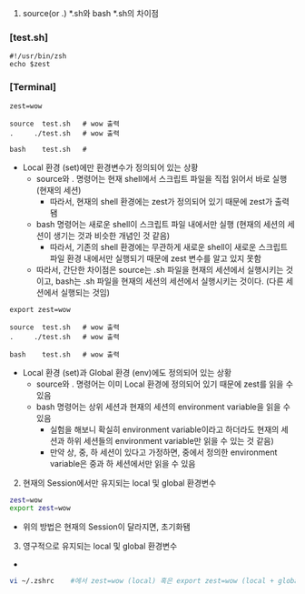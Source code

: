 1. source(or .) *.sh와 bash *.sh의 차이점

### [test.sh]
```
#!/usr/bin/zsh
echo $zest
```

### [Terminal]
```
zest=wow

source  test.sh   # wow 출력
.     ./test.sh   # wow 출력

bash    test.sh   # 
```
* Local 환경 (set)에만 환경변수가 정의되어 있는 상황
  * source와 . 명령어는 현재 shell에서 스크립트 파일을 직접 읽어서 바로 실행 (현재의 세션)
    * 따라서, 현재의 shell 환경에는 zest가 정의되어 있기 때문에 zest가 출력됌
  * bash 명령어는 새로운 shell이 스크립트 파일 내에서만 실행 (현재의 세션의 세션이 생기는 것과 비슷한 개념인 것 같음)
    * 따라서, 기존의 shell 환경에는 무관하게 새로운 shell이 새로운 스크립트 파일 환경 내에서만 실행되기 때문에 zest 변수를 알고 있지 못함
  * 따라서, 간단한 차이점은 source는 .sh 파일을 현재의 세션에서 실행시키는 것이고, bash는 .sh 파일을 현재의 세션의 세션에서 실행시키는 것이다. (다른 세션에서 실행되는 것임)
```
export zest=wow

source  test.sh   # wow 출력
.     ./test.sh   # wow 출력

bash    test.sh   # wow 출력
```
* Local 환경 (set)과 Global 환경 (env)에도 정의되어 있는 상황
  * source와 . 명령어는 이미 Local 환경에 정의되어 있기 때문에 zest를 읽을 수 있음
  * bash 명령어는 상위 세션과 현재의 세션의 environment variable을 읽을 수 있음 
    * 실험을 해보니 확실히 environment variable이라고 하더라도 현재의 세션과 하위 세션들의 environment variable만 읽을 수 있는 것 같음)
    * 만약 상, 중, 하 세션이 있다고 가정하면, 중에서 정의한 environment variable은 중과 하 세션에서만 읽을 수 있음


2. 현재의 Session에서만 유지되는 local 및 global 환경변수
```sh
zest=wow
export zest=wow
```
* 위의 방법은 현재의 Session이 달라지면, 초기화됌

3. 영구적으로 유지되는 local 및 global 환경변수 
* 
```zsh
vi ~/.zshrc    #에서 zest=wow (local) 혹은 export zest=wow (local + global) 해주면 됌
```
